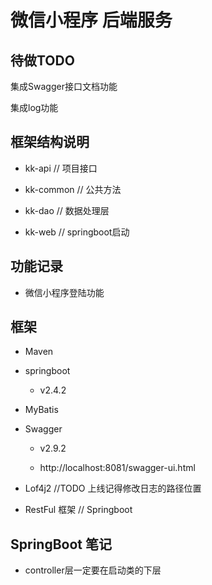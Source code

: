 # 微信小程序 后端服务

## 待做TODO

集成Swagger接口文档功能

集成log功能

## 框架结构说明

- kk-api // 项目接口

- kk-common // 公共方法

- kk-dao // 数据处理层

- kk-web // springboot启动

## 功能记录

- 微信小程序登陆功能


## 框架

- Maven

- springboot  
    - v2.4.2

- MyBatis

- Swagger
    - v2.9.2 
      
    - http://localhost:8081/swagger-ui.html

- Lof4j2 //TODO  上线记得修改日志的路径位置

- RestFul 框架 // Springboot
## SpringBoot 笔记

- controller层一定要在启动类的下层